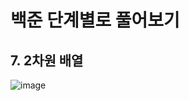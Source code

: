 # 백준 단계별로 풀어보기
## 7. 2차원 배열

![image](https://github.com/user-attachments/assets/cf3953dc-14b4-4fd7-b417-59e472434819)
